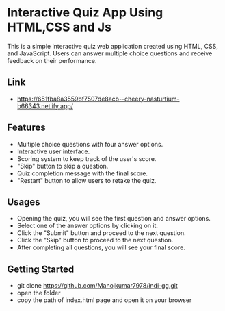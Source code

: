 # Interactive Quiz App Using HTML,CSS and Js

This is a simple interactive quiz web application created using HTML, CSS, and JavaScript. Users can answer multiple choice questions and receive feedback on their performance. 

## Link
- https://651fba8a3559bf7507de8acb--cheery-nasturtium-b66343.netlify.app/

## Features

- Multiple choice questions with four answer options.
- Interactive user interface.
- Scoring system to keep track of the user's score.
- "Skip" button to skip a question. 
- Quiz completion message with the final score.
- "Restart" button to allow users to retake the quiz.


## Usages

- Opening the quiz, you will see the first question and answer options.
- Select one of the answer options by clicking on it.
- Click the "Submit" button and proceed to the next question.
- Click the "Skip" button to proceed to the next question.
- After completing all questions, you will see your final score.

## Getting Started
- git clone https://github.com/Manojkumar7978/indi-gg.git
- open the folder
- copy the path of index.html page and open it on your browser


